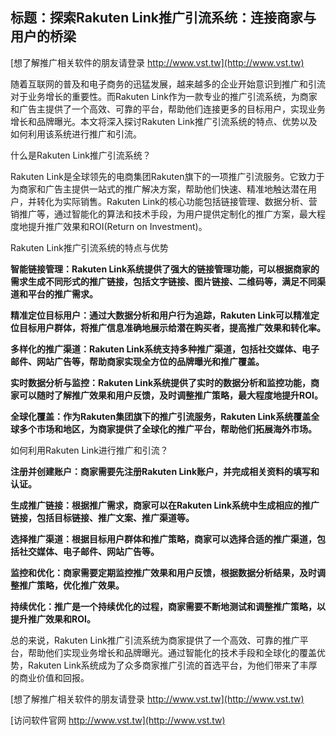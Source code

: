 ## **标题：探索Rakuten Link推广引流系统：连接商家与用户的桥梁**

[想了解推广相关软件的朋友请登录 http://www.vst.tw](http://www.vst.tw)

随着互联网的普及和电子商务的迅猛发展，越来越多的企业开始意识到推广和引流对于业务增长的重要性。而Rakuten Link作为一款专业的推广引流系统，为商家和广告主提供了一个高效、可靠的平台，帮助他们连接更多的目标用户，实现业务增长和品牌曝光。本文将深入探讨Rakuten Link推广引流系统的特点、优势以及如何利用该系统进行推广和引流。

什么是Rakuten Link推广引流系统？

Rakuten Link是全球领先的电商集团Rakuten旗下的一项推广引流服务。它致力于为商家和广告主提供一站式的推广解决方案，帮助他们快速、精准地触达潜在用户，并转化为实际销售。Rakuten Link的核心功能包括链接管理、数据分析、营销推广等，通过智能化的算法和技术手段，为用户提供定制化的推广方案，最大程度地提升推广效果和ROI(Return on Investment)。

Rakuten Link推广引流系统的特点与优势

**智能链接管理：Rakuten Link系统提供了强大的链接管理功能，可以根据商家的需求生成不同形式的推广链接，包括文字链接、图片链接、二维码等，满足不同渠道和平台的推广需求。**

**精准定位目标用户：通过大数据分析和用户行为追踪，Rakuten Link可以精准定位目标用户群体，将推广信息准确地展示给潜在购买者，提高推广效果和转化率。**

**多样化的推广渠道：Rakuten Link系统支持多种推广渠道，包括社交媒体、电子邮件、网站广告等，帮助商家实现全方位的品牌曝光和推广覆盖。**

**实时数据分析与监控：Rakuten Link系统提供了实时的数据分析和监控功能，商家可以随时了解推广效果和用户反馈，及时调整推广策略，最大程度地提升ROI。**

**全球化覆盖：作为Rakuten集团旗下的推广引流服务，Rakuten Link系统覆盖全球多个市场和地区，为商家提供了全球化的推广平台，帮助他们拓展海外市场。**

如何利用Rakuten Link进行推广和引流？

**注册并创建账户：商家需要先注册Rakuten Link账户，并完成相关资料的填写和认证。**

**生成推广链接：根据推广需求，商家可以在Rakuten Link系统中生成相应的推广链接，包括目标链接、推广文案、推广渠道等。**

**选择推广渠道：根据目标用户群体和推广策略，商家可以选择合适的推广渠道，包括社交媒体、电子邮件、网站广告等。**

**监控和优化：商家需要定期监控推广效果和用户反馈，根据数据分析结果，及时调整推广策略，优化推广效果。**

**持续优化：推广是一个持续优化的过程，商家需要不断地测试和调整推广策略，以提升推广效果和ROI。**

总的来说，Rakuten Link推广引流系统为商家提供了一个高效、可靠的推广平台，帮助他们实现业务增长和品牌曝光。通过智能化的技术手段和全球化的覆盖优势，Rakuten Link系统成为了众多商家推广引流的首选平台，为他们带来了丰厚的商业价值和回报。

[想了解推广相关软件的朋友请登录 http://www.vst.tw](http://www.vst.tw)


[访问软件官网 http://www.vst.tw](http://www.vst.tw)
